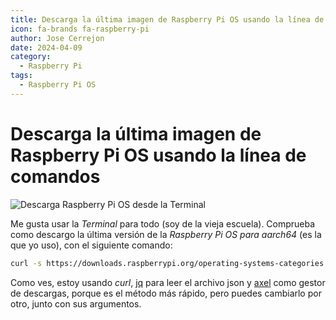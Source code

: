 ```yaml
---
title: Descarga la última imagen de Raspberry Pi OS usando la línea de comandos
icon: fa-brands fa-raspberry-pi
author: Jose Cerrejon
date: 2024-04-09
category:
  - Raspberry Pi
tags:
  - Raspberry Pi OS
---
```

# Descarga la última imagen de Raspberry Pi OS usando la línea de comandos

![Descarga Raspberry Pi OS desde la Terminal](/images/2024/04/rpios_dload.png "Descarga Raspberry Pi OS desde la Terminal")

Me gusta usar la _Terminal_ para todo (soy de la vieja escuela). Comprueba como descargo la última versión de la _Raspberry Pi OS para aarch64_ (es la que yo uso), con el siguiente comando:

```sh
curl -s https://downloads.raspberrypi.org/operating-systems-categories.json | jq -r '.[0].images[0].urlHttp' | xargs axel -n 4 -k
```

Como ves, estoy usando _curl_, [jq](https://jqlang.github.io/jq/) para leer el archivo json y [axel](https://github.com/axel-download-accelerator/axel) como gestor de descargas, porque es el método más rápido, pero puedes cambiarlo por otro, junto con sus argumentos.